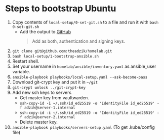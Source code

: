 # Steps to bootstrap Ubuntu

1. Copy contents of `local-setup/0-set-git.sh` to a file and run it with `bash 0-set-git.sh`
    * Add the output to [GitHub](https://github.com/settings/ssh/new)
      > Add as both, authentication and signing keys.
1. `git clone git@github.com:theadzik/homelab.git`
1. `bash local-setup/1-bootstrap-ansible.sh`
1. Restart shell.
1. Set your username in `homelab/ansible/inventory.yaml`
   as ansible_user variable.
1. `ansible-playbook playbooks/local-setup.yaml --ask-become-pass`
1. Download git-crypt key and put it in `~/git`
1. `git-crypt unlock ../git-crypt-key`
1. Add new ssh keys to servers.
    * Get master key from vaultwarden.
    * `ssh-copy-id -i ~/.ssh/id_ed25519 -o 'IdentityFile id_ed25519' -f adzik@server-1.internal`
    * `ssh-copy-id -i ~/.ssh/id_ed25519 -o 'IdentityFile id_ed25519' -f adzik@server-2.internal`
    * Delete master key.
1. `ansible-playbook playbooks/servers-setup.yaml` (To get .kube/config file)
